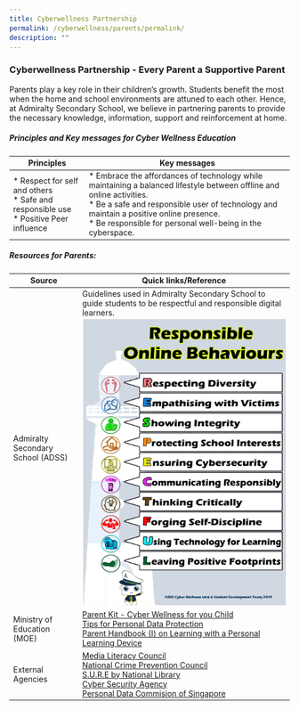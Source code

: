 ```yaml
---
title: Cyberwellness Partnership
permalink: /cyberwellness/parents/permalink/
description: ""
---
```

### Cyberwellness Partnership - Every Parent a Supportive Parent

Parents play a key role in their children’s growth. Students benefit the most when the home and school environments are attuned to each other. Hence, at Admiralty Secondary School, we believe in partnering parents to provide the necessary knowledge, information, support and reinforcement at home.

##### Principles and Key messages for Cyber Wellness Education


| Principles | Key messages |
| ------ | ----------- |
|*  Respect for self and others <br>* Safe and responsible use<br>* Positive Peer influence|* Embrace the affordances of technology while maintaining a balanced lifestyle between offline and online activities.<br>* Be a safe and responsible user of technology and maintain a positive online presence.<br>* Be responsible for personal well-being in the cyberspace.|

##### Resources for Parents:
|Source|Quick links/Reference|
| ------ | ----------- |
|Admiralty Secondary School (ADSS)|Guidelines used in Admiralty Secondary School to guide students to be respectful and responsible digital learners. ![](/images/responsible_online.png)|
|Ministry of Education (MOE)|[Parent Kit - Cyber Wellness for you Child](/files/parent_kit.pdf)<br>[Tips for Personal Data Protection](/files/tips_for_parents.pdf)<br>[Parent Handbook (I) on Learning with a Personal Learning Device](/files/annex_2-5_parent_handbook_i_on_learning_with_a_pld.pdf) |
|External Agencies|[Media Literacy Council](https://www.betterinternet.sg/)<br>[National Crime Prevention Council](https://www.ncpc.org.sg/)<br>[S.U.R.E by National Library](https://sure.nlb.gov.sg/)<br>[Cyber Security Agency](https://www.csa.gov.sg/Tips-Resource/Resources/gosafeonline)<br>[Personal Data Commision of Singapore](https://www.pdpc.gov.sg/Overview-of-PDPA/The-Legislation/Personal-Data-Protection-Act)|